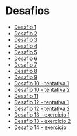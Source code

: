 # Desafios
 - <a href="https://webertrodrigues.github.io/html-css/Desafios/d001/index.html">Desafio 1</a>
 - <a href="https://webertrodrigues.github.io/html-css/Desafios/d002/index.html">Desafio 2</a>
 - <a href="https://webertrodrigues.github.io/html-css/Desafios/d003/index.html">Desafio 3</a>
 - <a href="https://webertrodrigues.github.io/html-css/Desafios/d004/index.html">Desafio 4</a>
 - <a href="https://webertrodrigues.github.io/html-css/Desafios/d005/index.html">Desafio 5</a>
 - <a href="https://webertrodrigues.github.io/html-css/Desafios/d006/index.html">Desafio 6</a>
 - <a href="https://webertrodrigues.github.io/html-css/Desafios/d007/index.html">Desafio 7</a>
 - <a href="https://webertrodrigues.github.io/html-css/Desafios/d008/index.html">Desafio 8</a>
 - <a href="https://webertrodrigues.github.io/html-css/Desafios/d009/index.html">Desafio 9</a>
 - <a href="https://webertrodrigues.github.io/html-css/Desafios/d010-tentativa1/index.html">Desafio 10 - tentativa 1</a>
 - <a href="https://webertrodrigues.github.io/html-css/Desafios/d010-tentativa2/android.html">Desafio 10 - tentativa 2</a>
 - <a href="https://webertrodrigues.github.io/html-css/Desafios/d011/index.html">Desafio 11</a>
 - <a href="https://webertrodrigues.github.io/html-css/Desafios/d012-tentativa1/index.html">Desafio 12 - tentativa 1</a>
 - <a href="https://webertrodrigues.github.io/html-css/Desafios/d012-tentativa2/index.html">Desafio 12 - tentativa 2</a>
 - <a href="https://webertrodrigues.github.io/html-css/Desafios/d013-exercicio/tabela1.html">Desafio 13 - exercício 1</a>
 - <a href="https://webertrodrigues.github.io/html-css/Desafios/d013-exercicio/tabela2.html">Desafio 13 - exercício 2</a>
 - <a href="https://webertrodrigues.github.io/html-css/Desafios/d014-exercicio/tabela01.html">Desafio 14 - exercício</a>
